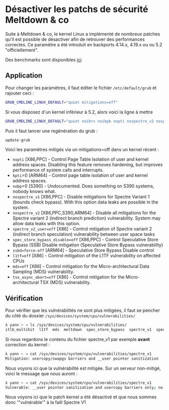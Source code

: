 # Désactiver les patchs de sécurité Meltdown & co

Suite à Meltdown & co, le kernel Linux a implémenté de nombreux patches
qu'il est possible de désactiver afin de retrouver des performances
correctes. Ce paramètre a été introduit en backports 4.14.x, 4.19.x ou
ou 5.2 "officiellement".

Des benchmarks sont disponibles
[ici](https://www.phoronix.com/scan.php?page=article&item=spectre-meltdown-2&num=1)

## Application

Pour changer les paramètres, il faut éditer le fichier `/etc/default/grub`
et rajouter ceci :

```bash
GRUB_CMDLINE_LINUX_DEFAULT="quiet mitigations=off"
```

Si vous disposez d'un kernel inférieur à 5.2, alors voici la ligne à
mettre

```bash
GRUB_CMDLINE_LINUX_DEFAULT="quiet noibrs noibpb nopti nospectre_v2 nospectre_v1 l1tf=off nospec_store_bypass_disable no_stf_barrier mds=off tsx_async_abort=off mitigations=off"
```

Puis il faut lancer une regénération du grub :

``` bash
update-grub
```

Voici les paramètres mitigés via un mitigations=off dans un kernel
récent :

* `nopti` [X86,PPC] - Control Page Table Isolation of user and
    kernel address spaces. Disabling this feature removes hardening, but
    improves performance of system calls and interrupts.
* `kpti`=0 [ARM64] - Control page table isolation of user and
    kernel address spaces.
* `nobp`=0 [S390] - Undocumented. Does something on S390 systems,
    nobody knows what.
* `nospectre_v1` [X86,PPC] - Disable mitigations for Spectre
    Variant 1 (bounds check bypass). With this option data leaks are
    possible in the system.
* `nospectre_v2` [X86,PPC,S390,ARM64] - Disable all mitigations
    for the Spectre variant 2 (indirect branch prediction)
    vulnerability. System may allow data leaks with this option.
* `spectre_v2_user=off` [X86] - Control mitigation of Spectre
    variant 2 (indirect branch speculation) vulnerability between user
    space tasks
* `spec_store_bypass_disable=off` [X86,PPC] - Control Speculative
    Store Bypass (SSB) Disable mitigation (Speculative Store Bypass
    vulnerability)
* `ssbd=force-off` [ARM64] - Speculative Store Bypass Disable
    control
* `l1tf=off` [X86] - Control mitigation of the L1TF vulnerability
    on affected CPUs
* `mds=off` [X86] - Control mitigation for the Micro-architectural
    Data Sampling (MDS) vulnerability.
* `tsx_async_abort=off` [X86] - Control mitigation for the Micro-architectural
    TSX (MDS) vulnerability.

## Vérification

Pour vérifier que les vulnérabilités ne sont plus mitigées, il faut se
pencher du côté du dossier `/sys/devices/system/cpu/vulnerabilities/`

```bash
λ yann ~ → ls /sys/devices/system/cpu/vulnerabilities/
itlb_multihit  l1tf  mds  meltdown  spec_store_bypass  spectre_v1  spectre_v2  tsx_async_abort
```

Si nous regardons le contenu du fichier spectre_v1 par exemple **avant**
correction du kernel :

```bash
λ yann ~ → cat /sys/devices/system/cpu/vulnerabilities/spectre_v1
Mitigation: usercopy/swapgs barriers and __user pointer sanitization
```

Nous voyons ici que la vulnérabilité est mitigée. Sur un serveur
non-mitigé, voici le message que nous auront :

```bash
λ yann ~ → cat /sys/devices/system/cpu/vulnerabilities/spectre_v1
Vulnerable: __user pointer sanitization and usercopy barriers only; no swapgs barriers
```

Nous voyons ici que le patch kernel a été désactivé et que nous sommes
donc '"vulnérable'" à la faill Spectre V1
